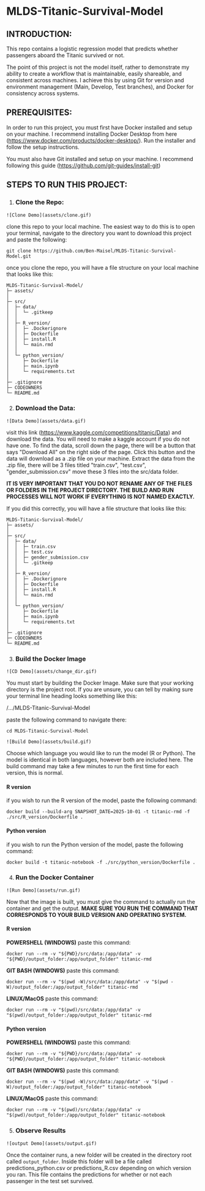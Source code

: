 # MLDS-Titanic-Survival-Model

## INTRODUCTION:

This repo contains a logistic regression model that predicts whether passengers aboard the Titanic survived or not.

The point of this project is not the model itself, rather to demonstrate my ability to create a workflow that is maintainable, easily shareable, and consistent across machines. I achieve this by using Git for version and environment management (Main, Develop, Test branches), and Docker for consistency across systems.


## PREREQUISITES:

In order to run this project, you must first have Docker installed and setup on your machine. I recommend installing Docker Desktop from here (https://www.docker.com/products/docker-desktop/). Run the installer and follow the setup instructions.

You must also have Git installed and setup on your machine. I recommend following this guide (https://github.com/git-guides/install-git)


## STEPS TO RUN THIS PROJECT:

1. ### Clone the Repo:

```
![Clone Demo](assets/clone.gif)
```
clone this repo to your local machine. The easiest way to do this is to open your terminal, navigate to the directory you want to download this project and paste the following:
```
git clone https://github.com/Ben-Maisel/MLDS-Titanic-Survival-Model.git
```
once you clone the repo, you will have a file structure on your local machine that looks like this:

```
MLDS-Titanic-Survival-Model/
├─ assets/
│
├─ src/
│  ├─ data/
│  │  └─ .gitkeep
│  │
│  ├─ R_version/
│  │  ├─ .Dockerignore
│  │  ├─ Dockerfile
│  │  ├─ install.R
│  │  └─ main.rmd
│  │
│  └─ python_version/
│     ├─ Dockerfile
│     ├─ main.ipynb
│     └─ requirements.txt
│
├─ .gitignore
├─ CODEOWNERS
└─ README.md

```

2. ### Download the Data:

```
![Data Demo](assets/data.gif)
```

visit this link (https://www.kaggle.com/competitions/titanic/Data) and download the data. You will need to make a kaggle account if you do not have one. To find the data, scroll down the page, there will be a button that says "Download All" on the right side of the page. Click this button and the data will download as a .zip file on your machine. Extract the data from the .zip file, there will be 3 files titled "train.csv", "test.csv", "gender_submission.csv" move these 3 files into the src/data folder. 

**IT IS VERY IMPORTANT THAT YOU DO NOT RENAME ANY OF THE FILES OR FOLDERS IN THE PROJECT DIRECTORY. THE BUILD AND RUN PROCESSES WILL NOT WORK IF EVERYTHING IS NOT NAMED EXACTLY.** 

If you did this correctly, you will have a file structure that looks like this:
```
MLDS-Titanic-Survival-Model/
├─ assets/
│
├─ src/
│  ├─ data/
│  │  ├─ train.csv
│  │  ├─ test.csv
│  │  ├─ gender_submission.csv
│  │  └─ .gitkeep
│  │
│  ├─ R_version/
│  │  ├─ .Dockerignore
│  │  ├─ Dockerfile
│  │  ├─ install.R
│  │  └─ main.rmd
│  │
│  └─ python_version/
│     ├─ Dockerfile
│     ├─ main.ipynb
│     └─ requirements.txt
│
├─ .gitignore
├─ CODEOWNERS
└─ README.md

```

3. ### Build the Docker Image

```
![CD Demo](assets/change_dir.gif)
```

You must start by building the Docker Image. Make sure that your working directory is the project root. If you are unsure, you can tell by making sure your terminal line heading looks something like this: 

  /.../MLDS-Titanic-Survival-Model

paste the following command to navigate there:
```
cd MLDS-Titanic-Survival-Model
```
```
![Build Demo](assets/build.gif)
```

Choose which language you would like to run the model (R or Python). The model is identical in both languages, however both are included here. The build command may take a few minutes to run the first time for each version, this is normal.

#### R version

if you wish to run the R version of the model, paste the following command:
```
docker build --build-arg SNAPSHOT_DATE=2025-10-01 -t titanic-rmd -f ./src/R_version/Dockerfile .
```
 #### Python version

if you wish to run the Python version of the model, paste the following command:
```
docker build -t titanic-notebook -f ./src/python_version/Dockerfile .
```

4. ### Run the Docker Container

```
![Run Demo](assets/run.gif)
```

Now that the image is built, you must give the command to actually run the container and get the output. **MAKE SURE YOU RUN THE COMMAND THAT CORRESPONDS TO YOUR BUILD VERSION AND OPERATING SYSTEM.**

#### R version

**POWERSHELL (WINDOWS)** paste this command:
```
docker run --rm -v "${PWD}/src/data:/app/data" -v "${PWD}/output_folder:/app/output_folder" titanic-rmd

```
**GIT BASH (WINDOWS)** paste this command:
```
docker run --rm -v "$(pwd -W)/src/data:/app/data" -v "$(pwd -W)/output_folder:/app/output_folder" titanic-rmd

```

**LINUX/MacOS** paste this command:
```
docker run --rm -v "$(pwd)/src/data:/app/data" -v "$(pwd)/output_folder:/app/output_folder" titanic-rmd

```

#### Python version

**POWERSHELL (WINDOWS)** paste this command:
```
docker run --rm -v "${PWD}/src/data:/app/data" -v "${PWD}/output_folder:/app/output_folder" titanic-notebook

```
**GIT BASH (WINDOWS)** paste this command:
```
docker run --rm -v "$(pwd -W)/src/data:/app/data" -v "$(pwd -W)/output_folder:/app/output_folder" titanic-notebook
```

**LINUX/MacOS** paste this command:
```
docker run --rm -v "$(pwd)/src/data:/app/data" -v "$(pwd)/output_folder:/app/output_folder" titanic-notebook

```

5. ### Observe Results

```
![output Demo](assets/output.gif)
```

Once the container runs, a new folder will be created in the directory root called `output_folder`. Inside this folder will be a file called predictions_python.csv or predictions_R.csv depending on which version you ran. This file contains the predictions for whether or not each passenger in the test set survived.